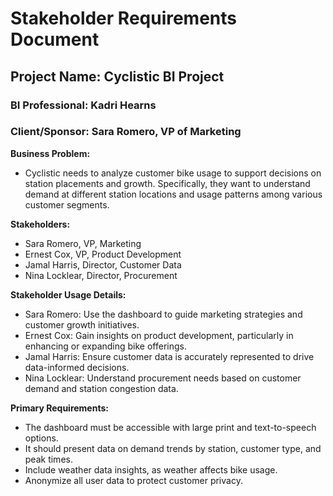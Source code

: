 # Stakeholder Requirements Document
## Project Name: Cyclistic BI Project 
### BI Professional: Kadri Hearns 
### Client/Sponsor: Sara Romero, VP of Marketing
**Business Problem:**
- Cyclistic needs to analyze customer bike usage to support decisions on station placements and growth. Specifically, they want to understand demand at different station locations and usage patterns among various customer segments.<br/>

**Stakeholders:** <br/>
- Sara Romero, VP, Marketing
- Ernest Cox, VP, Product Development
- Jamal Harris, Director, Customer Data
- Nina Locklear, Director, Procurement<br/>

 **Stakeholder Usage Details:** <br/>
- Sara Romero: Use the dashboard to guide marketing strategies and customer growth initiatives.
- Ernest Cox: Gain insights on product development, particularly in enhancing or expanding bike offerings.
- Jamal Harris: Ensure customer data is accurately represented to drive data-informed decisions.
- Nina Locklear: Understand procurement needs based on customer demand and station congestion data.<br/>

**Primary Requirements:** <br/>
- The dashboard must be accessible with large print and text-to-speech options.
- It should present data on demand trends by station, customer type, and peak times.
- Include weather data insights, as weather affects bike usage.
- Anonymize all user data to protect customer privacy.
